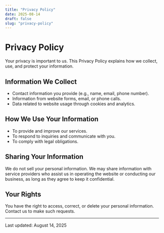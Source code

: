 ```yaml
---
title: "Privacy Policy"
date: 2025-08-14
draft: false
slug: "privacy-policy"
---
```


# Privacy Policy

Your privacy is important to us. This Privacy Policy explains how we collect, use, and protect your information.

## Information We Collect
- Contact information you provide (e.g., name, email, phone number).
- Information from website forms, email, or phone calls.
- Data related to website usage through cookies and analytics.

## How We Use Your Information
- To provide and improve our services.
- To respond to inquiries and communicate with you.
- To comply with legal obligations.

## Sharing Your Information
We do not sell your personal information. We may share information with service providers who assist us in operating the website or conducting our business, as long as they agree to keep it confidential.

## Your Rights
You have the right to access, correct, or delete your personal information. Contact us to make such requests.

---
Last updated: August 14, 2025

